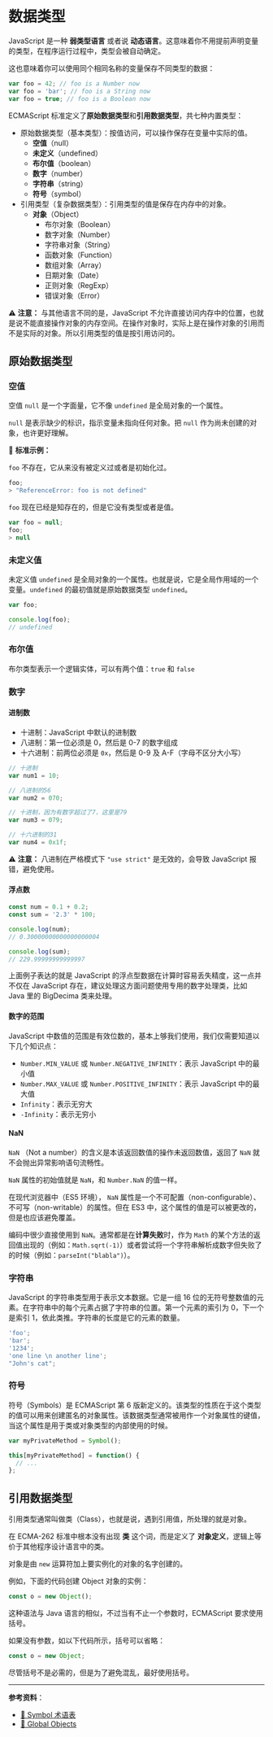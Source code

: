# 数据类型

JavaScript 是一种 **弱类型语言** 或者说 **动态语言**。这意味着你不用提前声明变量的类型，在程序运行过程中，类型会被自动确定。

这也意味着你可以使用同个相同名称的变量保存不同类型的数据：

```js
var foo = 42; // foo is a Number now
var foo = 'bar'; // foo is a String now
var foo = true; // foo is a Boolean now
```

ECMAScript 标准定义了**原始数据类型**和**引用数据类型**，共七种内置类型：

- 原始数据类型（基本类型）：按值访问，可以操作保存在变量中实际的值。
  - **空值**（null）
  - **未定义**（undefined）
  - **布尔值**（boolean）
  - **数字**（number）
  - **字符串**（string）
  - **符号**（symbol）
- 引用类型（复杂数据类型）：引用类型的值是保存在内存中的对象。
  - **对象**（Object）
    - 布尔对象（Boolean）
    - 数字对象（Number）
    - 字符串对象（String）
    - 函数对象（Function）
    - 数组对象（Array）
    - 日期对象（Date）
    - 正则对象（RegExp）
    - 错误对象（Error）

⚠️ **注意：** 与其他语言不同的是，JavaScript 不允许直接访问内存中的位置，也就是说不能直接操作对象的内存空间。在操作对象时，实际上是在操作对象的引用而不是实际的对象。所以引用类型的值是按引用访问的。

## 原始数据类型

### 空值

空值 `null` 是一个字面量，它不像 `undefined` 是全局对象的一个属性。

`null` 是表示缺少的标识，指示变量未指向任何对象。把 `null` 作为尚未创建的对象，也许更好理解。

🌰 **标准示例：**

`foo` 不存在，它从来没有被定义过或者是初始化过。

```js
foo;
> "ReferenceError: foo is not defined"
```

`foo` 现在已经是知存在的，但是它没有类型或者是值。

```js
var foo = null;
foo;
> null
```

### 未定义值

未定义值 `undefined` 是全局对象的一个属性。也就是说，它是全局作用域的一个变量。`undefined` 的最初值就是原始数据类型 `undefined`。

```js
var foo;

console.log(foo);
// undefined
```

### 布尔值

布尔类型表示一个逻辑实体，可以有两个值：`true` 和 `false`

### 数字

#### 进制数

- 十进制：JavaScript 中默认的进制数
- 八进制：第一位必须是 0，然后是 0-7 的数字组成
- 十六进制：前两位必须是 `0x`，然后是 0-9 及 A-F（字母不区分大小写）

```js
// 十进制
var num1 = 10;

// 八进制的56
var num2 = 070;

// 十进制，因为有数字超过了7，这里是79
var num3 = 079;

// 十六进制的31
var num4 = 0x1f;
```

⚠️ **注意：** 八进制在严格模式下 `"use strict"` 是无效的，会导致 JavaScript 报错，避免使用。

#### 浮点数

```js
const num = 0.1 + 0.2;
const sum = '2.3' * 100;

console.log(num);
// 0.30000000000000000004

console.log(sum);
// 229.99999999999997
```

上面例子表达的就是 JavaScript 的浮点型数据在计算时容易丢失精度，这一点并不仅在 JavaScript 存在，建议处理这方面问题使用专用的数字处理类，比如 Java 里的 BigDecima 类来处理。

#### 数字的范围

JavaScript 中数值的范围是有效位数的，基本上够我们使用，我们仅需要知道以下几个知识点：

- `Number.MIN_VALUE` 或 `Number.NEGATIVE_INFINITY`：表示 JavaScript 中的最小值
- `Number.MAX_VALUE` 或 `Number.POSITIVE_INFINITY`：表示 JavaScript 中的最大值
- `Infinity`：表示无穷大
- `-Infinity`：表示无穷小

#### NaN

`NaN` （Not a number）的含义是本该返回数值的操作未返回数值，返回了 `NaN` 就不会抛出异常影响语句流畅性。

`NaN` 属性的初始值就是 `NaN`，和 `Number.NaN` 的值一样。

在现代浏览器中（ES5 环境）， `NaN` 属性是一个不可配置（non-configurable）、不可写（non-writable）的属性。但在 ES3 中，这个属性的值是可以被更改的，但是也应该避免覆盖。

编码中很少直接使用到 `NaN`。通常都是在**计算失败**时，作为 `Math` 的某个方法的返回值出现的（例如：`Math.sqrt(-1)`）或者尝试将一个字符串解析成数字但失败了的时候（例如：`parseInt("blabla")`）。

### 字符串

JavaScript 的字符串类型用于表示文本数据。它是一组 16 位的无符号整数值的元素。在字符串中的每个元素占据了字符串的位置。第一个元素的索引为 0，下一个是索引 1，依此类推。字符串的长度是它的元素的数量。

```js
'foo';
'bar';
'1234';
'one line \n another line';
"John's cat";
```

### 符号

符号（Symbols）是 ECMAScript 第 6 版新定义的。该类型的性质在于这个类型的值可以用来创建匿名的对象属性。该数据类型通常被用作一个对象属性的键值，当这个属性是用于类或对象类型的内部使用的时候。

```js
var myPrivateMethod = Symbol();

this[myPrivateMethod] = function() {
  // ...
};
```

## 引用数据类型

引用类型通常叫做类（Class），也就是说，遇到引用值，所处理的就是对象。

在 ECMA-262 标准中根本没有出现 **类** 这个词，而是定义了 **对象定义**，逻辑上等价于其他程序设计语言中的类。

对象是由 `new` 运算符加上要实例化的对象的名字创建的。

例如，下面的代码创建 Object 对象的实例：

```js
const o = new Object();
```

这种语法与 Java 语言的相似，不过当有不止一个参数时，ECMAScript 要求使用括号。

如果没有参数，如以下代码所示，括号可以省略：

```js
const o = new Object;
```

尽管括号不是必需的，但是为了避免混乱，最好使用括号。

---

**参考资料**：

- [📖 Symbol 术语表](https://developer.mozilla.org/zh-CN/docs/Glossary/Symbol)
- [📖 Global Objects](https://developer.mozilla.org/zh-CN/docs/Web/JavaScript/Reference/Global_Objects)
